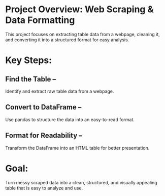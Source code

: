 # Project Overview: Web Scraping & Data Formatting
This project focuses on extracting table data from a webpage, cleaning it, and converting it into a structured format for easy analysis.

# Key Steps:
## Find the Table –
Identify and extract raw table data from a webpage.
## Convert to DataFrame –
Use pandas to structure the data into an easy-to-read format.
## Format for Readability –
Transform the DataFrame into an HTML table for better presentation.
# Goal:
Turn messy scraped data into a clean, structured, and visually appealing table that is easy to analyze and use.
